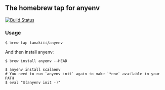 ## The homebrew tap for anyenv

[![Build Status](https://travis-ci.org/mumoshu/homebrew-anyenv.svg?branch=master)](https://travis-ci.org/mumoshu/homebrew-anyenv)

### Usage

```
$ brew tap tamakiii/anyenv
```

And then install anyenv:

```
$ brew install anyenv --HEAD
```

```
$ anyenv install scalaenv
# You need to run `anyenv init` again to make `*env` available in your PATH
$ eval "$(anyenv init -)"
```

